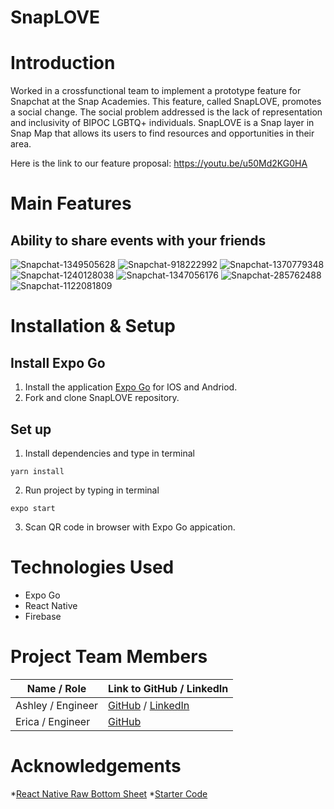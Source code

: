 # SnapLOVE

# Introduction

Worked in a crossfunctional team to implement a prototype feature for Snapchat at the Snap Academies. This feature, called SnapLOVE, promotes a social change. The social problem addressed is the lack of representation and inclusivity of BIPOC LGBTQ+ individuals. SnapLOVE is a Snap layer in Snap Map that allows its users to find resources and opportunities in their area.

Here is the link to our feature proposal: https://youtu.be/u50Md2KG0HA

# Main Features

## Ability to share events with your friends
![Snapchat-1349505628](https://user-images.githubusercontent.com/81268104/128973558-30cd9ba8-47cc-46c5-b289-d6e06f336bdb.jpg)
![Snapchat-918222992](https://user-images.githubusercontent.com/81268104/128973724-8a54f744-2c0c-4a35-83e3-070f577737e7.jpg)
![Snapchat-1370779348](https://user-images.githubusercontent.com/81268104/128973699-a8684daf-5836-404a-9a43-2f1179b77691.jpg)
![Snapchat-1240128038](https://user-images.githubusercontent.com/81268104/128973642-4374346f-50c7-4223-bb6d-9430cc55eaa1.jpg)
![Snapchat-1347056176](https://user-images.githubusercontent.com/81268104/128973742-75d78449-1ed8-43ef-9c8a-1a92ef8a9412.jpg)
![Snapchat-285762488](https://user-images.githubusercontent.com/81268104/128973710-aa546560-a41d-40b0-8e20-240aa09ba7aa.jpg)
![Snapchat-1122081809](https://user-images.githubusercontent.com/81268104/128973738-a365a309-9d35-41c0-b15b-1356eb4f5d16.jpg)




# Installation & Setup

## Install Expo Go
1. Install the application [Expo Go](https://expo.dev/client) for IOS and Andriod.
2. Fork and clone SnapLOVE repository.

## Set up
1. Install dependencies and type in terminal

```
yarn install
```
2. Run project by typing in terminal
```
expo start
```
3. Scan QR code in browser with Expo Go appication.

# Technologies Used

* Expo Go
* React Native
* Firebase

# Project Team Members 

| Name / Role      | Link to GitHub / LinkedIn |
| ----------- | ----------- |
| Ashley  / Engineer    | [GitHub](https://github.com/3100ashley) / [LinkedIn](https://www.linkedin.com/in/amanese31/)       |
| Erica / Engineer   | [GitHub](https://github.com/sugarfig)      |


#  Acknowledgements

*[React Native Raw Bottom Sheet](https://www.npmjs.com/package/react-native-raw-bottom-sheet)
*[Starter Code](https://github.com/Snap-Engineering-Academy-2021/chapsnat-sandbox)
